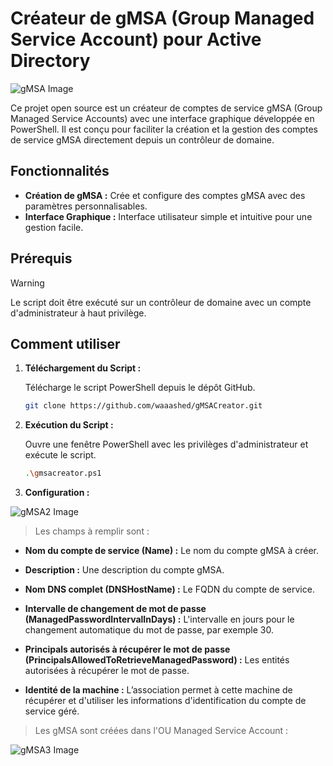 # Créateur de gMSA (Group Managed Service Account) pour Active Directory

![gMSA Image](https://i.postimg.cc/TP7RPQf8/logogmsa.jpg) <!-- Remplace ce lien par une image pertinente pour ton projet -->

Ce projet open source est un créateur de comptes de service gMSA (Group Managed Service Accounts) avec une interface graphique développée en PowerShell. Il est conçu pour faciliter la création et la gestion des comptes de service gMSA directement depuis un contrôleur de domaine.

## Fonctionnalités

- **Création de gMSA :** Crée et configure des comptes gMSA avec des paramètres personnalisables.
- **Interface Graphique :** Interface utilisateur simple et intuitive pour une gestion facile.

## Prérequis

> [!WARNING]
> Le script doit être exécuté sur un contrôleur de domaine avec un compte d'administrateur à haut privilège.

## Comment utiliser

1. **Téléchargement du Script :**

   Télécharge le script PowerShell depuis le dépôt GitHub.

   ```bash
   git clone https://github.com/waaashed/gMSACreator.git

2. **Exécution du Script :**

   Ouvre une fenêtre PowerShell avec les privilèges d'administrateur et exécute le script.

   ```bash
   .\gmsacreator.ps1

2. **Configuration :**

![gMSA2 Image](https://i.postimg.cc/7ZRsYTds/Capture.png)


> Les champs à remplir sont :

- **Nom du compte de service (Name) :** Le nom du compte gMSA à créer.

- **Description :** Une description du compte gMSA.

- **Nom DNS complet (DNSHostName) :** Le FQDN du compte de service.

- **Intervalle de changement de mot de passe (ManagedPasswordIntervalInDays) :** L'intervalle en jours pour le changement automatique du mot de passe, par exemple 30.

- **Principals autorisés à récupérer le mot de passe (PrincipalsAllowedToRetrieveManagedPassword) :** Les entités autorisées à récupérer le mot de passe.

- **Identité de la machine :** L’association permet à cette machine de récupérer et d'utiliser les informations d'identification du compte de service géré.

> Les gMSA sont créées dans l'OU Managed Service Account : 

![gMSA3 Image](https://i0.wp.com/azurecloudai.blog/wp-content/uploads/2024/01/6acaf-image-38.png)
